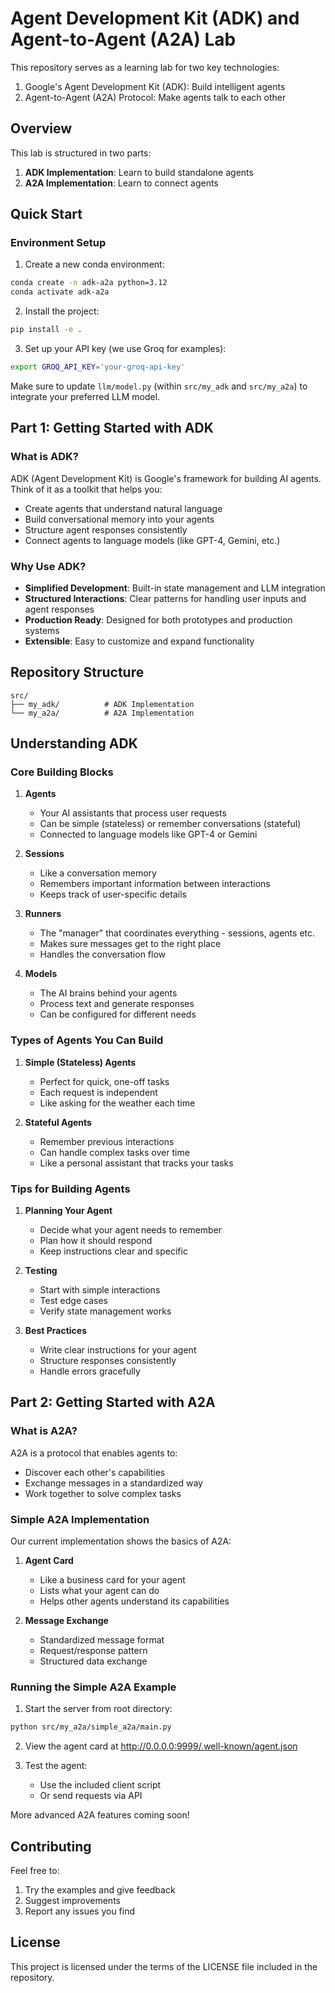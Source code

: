 # Agent Development Kit (ADK) and Agent-to-Agent (A2A) Lab

This repository serves as a learning lab for two key technologies:
1. Google's Agent Development Kit (ADK): Build intelligent agents
2. Agent-to-Agent (A2A) Protocol: Make agents talk to each other

## Overview

This lab is structured in two parts:
1. **ADK Implementation**: Learn to build standalone agents
2. **A2A Implementation**: Learn to connect agents

## Quick Start

### Environment Setup

1. Create a new conda environment:
```bash
conda create -n adk-a2a python=3.12
conda activate adk-a2a
```

2. Install the project:
```bash
pip install -e .
```

3. Set up your API key (we use Groq for examples):
```bash
export GROQ_API_KEY='your-groq-api-key'
```
Make sure to update `llm/model.py` (within `src/my_adk` and `src/my_a2a`) to integrate your preferred LLM model.

## Part 1: Getting Started with ADK

### What is ADK?

ADK (Agent Development Kit) is Google's framework for building AI agents. Think of it as a toolkit that helps you:
- Create agents that understand natural language
- Build conversational memory into your agents
- Structure agent responses consistently
- Connect agents to language models (like GPT-4, Gemini, etc.)

### Why Use ADK?

- **Simplified Development**: Built-in state management and LLM integration
- **Structured Interactions**: Clear patterns for handling user inputs and agent responses
- **Production Ready**: Designed for both prototypes and production systems
- **Extensible**: Easy to customize and expand functionality

## Repository Structure

```
src/
├── my_adk/          # ADK Implementation 
└── my_a2a/          # A2A Implementation 
```

## Understanding ADK

### Core Building Blocks

1. **Agents**
   - Your AI assistants that process user requests
   - Can be simple (stateless) or remember conversations (stateful)
   - Connected to language models like GPT-4 or Gemini

2. **Sessions**
   - Like a conversation memory
   - Remembers important information between interactions
   - Keeps track of user-specific details

3. **Runners**
   - The "manager" that coordinates everything - sessions, agents etc.
   - Makes sure messages get to the right place
   - Handles the conversation flow

4. **Models**
   - The AI brains behind your agents
   - Process text and generate responses
   - Can be configured for different needs

### Types of Agents You Can Build

1. **Simple (Stateless) Agents**
   - Perfect for quick, one-off tasks
   - Each request is independent
   - Like asking for the weather each time

2. **Stateful Agents**
   - Remember previous interactions
   - Can handle complex tasks over time
   - Like a personal assistant that tracks your tasks

### Tips for Building Agents

1. **Planning Your Agent**
   - Decide what your agent needs to remember
   - Plan how it should respond
   - Keep instructions clear and specific

2. **Testing**
   - Start with simple interactions
   - Test edge cases
   - Verify state management works

3. **Best Practices**
   - Write clear instructions for your agent
   - Structure responses consistently
   - Handle errors gracefully

## Part 2: Getting Started with A2A

### What is A2A?

A2A is a protocol that enables agents to:
- Discover each other's capabilities
- Exchange messages in a standardized way
- Work together to solve complex tasks

### Simple A2A Implementation

Our current implementation shows the basics of A2A:

1. **Agent Card**
   - Like a business card for your agent
   - Lists what your agent can do
   - Helps other agents understand its capabilities

2. **Message Exchange**
   - Standardized message format
   - Request/response pattern
   - Structured data exchange

### Running the Simple A2A Example

1. Start the server from root directory:
```bash
python src/my_a2a/simple_a2a/main.py
```

2. View the agent card at http://0.0.0.0:9999/.well-known/agent.json

3. Test the agent:
   - Use the included client script
   - Or send requests via API

More advanced A2A features coming soon!

## Contributing

Feel free to:
1. Try the examples and give feedback
2. Suggest improvements
3. Report any issues you find

## License

This project is licensed under the terms of the LICENSE file included in the repository.